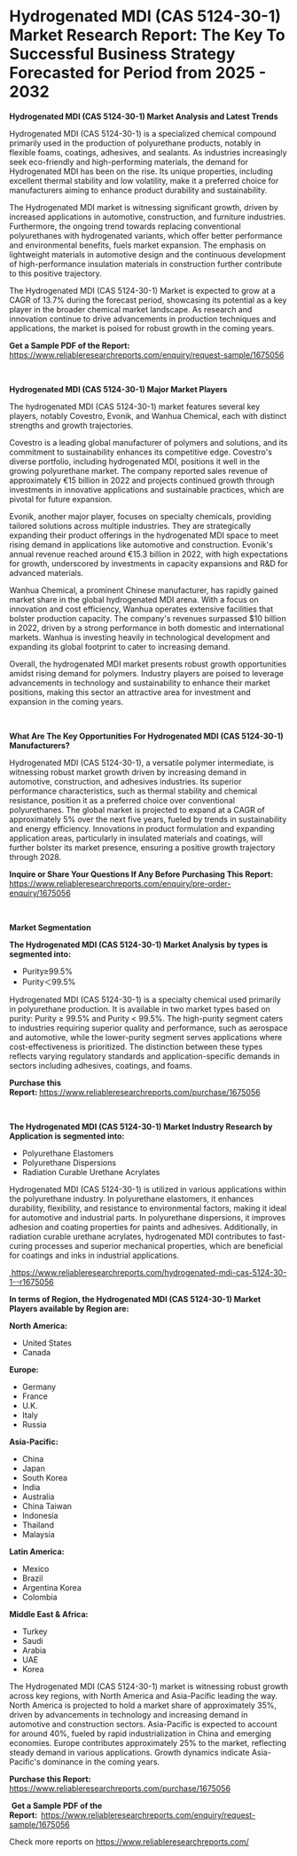<p><h1>Hydrogenated MDI (CAS 5124-30-1) Market Research Report: The Key To Successful Business Strategy Forecasted for Period from 2025 - 2032</h1></p><p><strong>Hydrogenated MDI (CAS 5124-30-1) Market Analysis and Latest Trends</strong></p>
<p><p>Hydrogenated MDI (CAS 5124-30-1) is a specialized chemical compound primarily used in the production of polyurethane products, notably in flexible foams, coatings, adhesives, and sealants. As industries increasingly seek eco-friendly and high-performing materials, the demand for Hydrogenated MDI has been on the rise. Its unique properties, including excellent thermal stability and low volatility, make it a preferred choice for manufacturers aiming to enhance product durability and sustainability.</p><p>The Hydrogenated MDI market is witnessing significant growth, driven by increased applications in automotive, construction, and furniture industries. Furthermore, the ongoing trend towards replacing conventional polyurethanes with hydrogenated variants, which offer better performance and environmental benefits, fuels market expansion. The emphasis on lightweight materials in automotive design and the continuous development of high-performance insulation materials in construction further contribute to this positive trajectory.</p><p>The Hydrogenated MDI (CAS 5124-30-1) Market is expected to grow at a CAGR of 13.7% during the forecast period, showcasing its potential as a key player in the broader chemical market landscape. As research and innovation continue to drive advancements in production techniques and applications, the market is poised for robust growth in the coming years.</p></p>
<p><strong>Get a Sample PDF of the Report:&nbsp;</strong> <a href="https://www.reliableresearchreports.com/enquiry/request-sample/1675056?utm_campaign=3028&utm_medium=2&utm_source=Github&utm_content=ia&utm_term=25032025&utm_id=hydrogenated-mdi-cas-5124-30-1">https://www.reliableresearchreports.com/enquiry/request-sample/1675056</a></p>
<p>&nbsp;</p>
<p><strong>Hydrogenated MDI (CAS 5124-30-1) Major Market Players</strong></p>
<p><p>The hydrogenated MDI (CAS 5124-30-1) market features several key players, notably Covestro, Evonik, and Wanhua Chemical, each with distinct strengths and growth trajectories. </p><p>Covestro is a leading global manufacturer of polymers and solutions, and its commitment to sustainability enhances its competitive edge. Covestro's diverse portfolio, including hydrogenated MDI, positions it well in the growing polyurethane market. The company reported sales revenue of approximately €15 billion in 2022 and projects continued growth through investments in innovative applications and sustainable practices, which are pivotal for future expansion.</p><p>Evonik, another major player, focuses on specialty chemicals, providing tailored solutions across multiple industries. They are strategically expanding their product offerings in the hydrogenated MDI space to meet rising demand in applications like automotive and construction. Evonik's annual revenue reached around €15.3 billion in 2022, with high expectations for growth, underscored by investments in capacity expansions and R&D for advanced materials.</p><p>Wanhua Chemical, a prominent Chinese manufacturer, has rapidly gained market share in the global hydrogenated MDI arena. With a focus on innovation and cost efficiency, Wanhua operates extensive facilities that bolster production capacity. The company's revenues surpassed $10 billion in 2022, driven by a strong performance in both domestic and international markets. Wanhua is investing heavily in technological development and expanding its global footprint to cater to increasing demand.</p><p>Overall, the hydrogenated MDI market presents robust growth opportunities amidst rising demand for polymers. Industry players are poised to leverage advancements in technology and sustainability to enhance their market positions, making this sector an attractive area for investment and expansion in the coming years.</p></p>
<p>&nbsp;</p>
<p><strong>What Are The Key Opportunities For Hydrogenated MDI (CAS 5124-30-1) Manufacturers?</strong></p>
<p><p>Hydrogenated MDI (CAS 5124-30-1), a versatile polymer intermediate, is witnessing robust market growth driven by increasing demand in automotive, construction, and adhesives industries. Its superior performance characteristics, such as thermal stability and chemical resistance, position it as a preferred choice over conventional polyurethanes. The global market is projected to expand at a CAGR of approximately 5% over the next five years, fueled by trends in sustainability and energy efficiency. Innovations in product formulation and expanding application areas, particularly in insulated materials and coatings, will further bolster its market presence, ensuring a positive growth trajectory through 2028.</p></p>
<p><strong>Inquire or Share Your Questions If Any Before Purchasing This Report:</strong> <a href="https://www.reliableresearchreports.com/enquiry/pre-order-enquiry/1675056?utm_campaign=3028&utm_medium=2&utm_source=Github&utm_content=ia&utm_term=25032025&utm_id=hydrogenated-mdi-cas-5124-30-1">https://www.reliableresearchreports.com/enquiry/pre-order-enquiry/1675056</a></p>
<p>&nbsp;</p>
<p><strong>Market Segmentation</strong></p>
<p><strong>The Hydrogenated MDI (CAS 5124-30-1) Market Analysis by types is segmented into:</strong></p>
<p><ul><li>Purity≥99.5%</li><li>Purity＜99.5%</li></ul></p>
<p><p>Hydrogenated MDI (CAS 5124-30-1) is a specialty chemical used primarily in polyurethane production. It is available in two market types based on purity: Purity ≥ 99.5% and Purity < 99.5%. The high-purity segment caters to industries requiring superior quality and performance, such as aerospace and automotive, while the lower-purity segment serves applications where cost-effectiveness is prioritized. The distinction between these types reflects varying regulatory standards and application-specific demands in sectors including adhesives, coatings, and foams.</p></p>
<p><strong>Purchase this Report:&nbsp;</strong><a href="https://www.reliableresearchreports.com/purchase/1675056?utm_campaign=3028&utm_medium=2&utm_source=Github&utm_content=ia&utm_term=25032025&utm_id=hydrogenated-mdi-cas-5124-30-1">https://www.reliableresearchreports.com/purchase/1675056</a></p>
<p>&nbsp;</p>
<p><strong>The Hydrogenated MDI (CAS 5124-30-1) Market Industry Research by Application is segmented into:</strong></p>
<p><ul><li>Polyurethane Elastomers</li><li>Polyurethane Dispersions</li><li>Radiation Curable Urethane Acrylates</li></ul></p>
<p><p>Hydrogenated MDI (CAS 5124-30-1) is utilized in various applications within the polyurethane industry. In polyurethane elastomers, it enhances durability, flexibility, and resistance to environmental factors, making it ideal for automotive and industrial parts. In polyurethane dispersions, it improves adhesion and coating properties for paints and adhesives. Additionally, in radiation curable urethane acrylates, hydrogenated MDI contributes to fast-curing processes and superior mechanical properties, which are beneficial for coatings and inks in industrial applications.</p></p>
<p><a href="https://www.reliableresearchreports.com/hydrogenated-mdi-cas-5124-30-1--r1675056?utm_campaign=3028&utm_medium=2&utm_source=Github&utm_content=ia&utm_term=25032025&utm_id=hydrogenated-mdi-cas-5124-30-1">&nbsp;https://www.reliableresearchreports.com/hydrogenated-mdi-cas-5124-30-1--r1675056</a></p>
<p><strong>In terms of Region, the Hydrogenated MDI (CAS 5124-30-1) Market Players available by Region are:</strong></p>
<p>
    <p> <strong> North America: </strong>
        <ul>
            <li>United States</li>
            <li>Canada</li>
        </ul>
        </p> 
    <p> <strong> Europe: </strong>
        <ul>
            <li>Germany</li>
            <li>France</li>
            <li>U.K.</li>
            <li>Italy</li>
            <li>Russia</li>
        </ul>
        </p> 
    <p> <strong> Asia-Pacific: </strong>
        <ul>
            <li>China</li>
            <li>Japan</li>
            <li>South Korea</li>
            <li>India</li>
            <li>Australia</li>
            <li>China Taiwan</li>
            <li>Indonesia</li>
            <li>Thailand</li>
            <li>Malaysia</li>
        </ul>
        </p> 
    <p> <strong> Latin America: </strong>
        <ul>
            <li>Mexico</li>
            <li>Brazil</li>
            <li>Argentina Korea</li>
            <li>Colombia</li>
        </ul>
        </p> 
    <p> <strong> Middle East & Africa: </strong>
        <ul>
            <li>Turkey</li>
            <li>Saudi</li>
            <li>Arabia</li>
            <li>UAE</li>
            <li>Korea</li>
        </ul>
    </p>
    </p>
<p><p>The Hydrogenated MDI (CAS 5124-30-1) market is witnessing robust growth across key regions, with North America and Asia-Pacific leading the way. North America is projected to hold a market share of approximately 35%, driven by advancements in technology and increasing demand in automotive and construction sectors. Asia-Pacific is expected to account for around 40%, fueled by rapid industrialization in China and emerging economies. Europe contributes approximately 25% to the market, reflecting steady demand in various applications. Growth dynamics indicate Asia-Pacific's dominance in the coming years.</p></p>
<p><strong>Purchase this Report: </strong><a href="https://www.reliableresearchreports.com/purchase/1675056?utm_campaign=3028&utm_medium=2&utm_source=Github&utm_content=ia&utm_term=25032025&utm_id=hydrogenated-mdi-cas-5124-30-1">https://www.reliableresearchreports.com/purchase/1675056</a></p>
<p>&nbsp;<strong>Get a Sample PDF of the Report:&nbsp;&nbsp;</strong><a href="https://www.reliableresearchreports.com/enquiry/request-sample/1675056?utm_campaign=3028&utm_medium=2&utm_source=Github&utm_content=ia&utm_term=25032025&utm_id=hydrogenated-mdi-cas-5124-30-1">https://www.reliableresearchreports.com/enquiry/request-sample/1675056</a></p>
<p><strong></strong></p>
<p>Check more reports on <a href="https://www.reliableresearchreports.com/?utm_campaign=3028&utm_medium=2&utm_source=Github&utm_content=ia&utm_term=25032025&utm_id=hydrogenated-mdi-cas-5124-30-1">https://www.reliableresearchreports.com/</a></p>